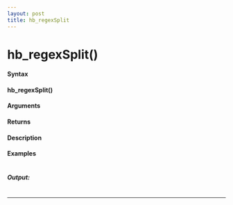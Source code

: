 ```yaml
---
layout: post
title: hb_regexSplit
---
```


# hb_regexSplit()


#### Syntax

#### hb_regexSplit()

#### Arguments

#### Returns

#### Description

#### Examples

```

```

##### Output:

```

```

---